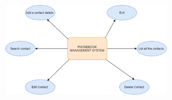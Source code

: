 ![screen](https://github.com/GoutamiJadhav/stepin-Phonebook-Management-System/blob/main/2_Architecture/High%20level%20diagram.png)
